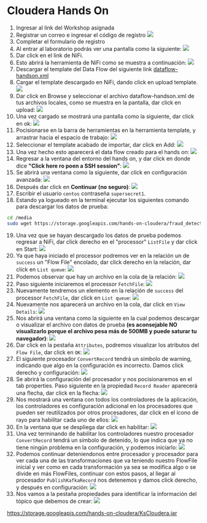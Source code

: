 # Cloudera Hands On
1. Ingresar al link del Workshop asignada
2. Registrar un correo e ingresar el código de registro
    ![](images/1.png)
3. Completar el formulario de registro
4. Al entrar al laboratorio podrás ver una pantalla como la siguiente:
    ![](images/2.png)
5. Dar click en el link de NiFi.
6. Esto abrirá la herramienta de NiFi como se muestra a continuación:
    ![](images/3.png)
7. Descargar el template del Data Flow del siguiente link [dataflow-handson.xml](https://storage.googleapis.com/hands-on-cloudera/dataflow-handson.xml)
8. Cargar el template descargado en NiFi, dando click en upload template.
    ![](images/4.png)
9. Dar click en Browse y seleccionar el archivo dataflow-handson.xml de tus archivos locales, como se muestra en la pantalla, dar click en upload:
    ![](images/5.png)
10. Una vez cargado se mostrará una pantalla como la siguiente, dar click en ok:
    ![](images/6.png)
11. Pocisionarse en la barra de herramientas en la herramienta template, y arrastrar hacia el espacio de trabajo:
    ![](images/7.png)
12. Seleccionar el template acabado de importar, dar click en Add:
    ![](images/8.png)
13. Una vez hecho esto aparecerá el data flow creado para el hands on: 
    ![](images/9.png)
14. Regresar a la ventana del entorno del hands on, y dar click en donde dice **"Click here ro poen a SSH session"**:
    ![](images/10.png)
15. Se abrirá una ventana como la siguiente, dar click en configuración avanzada:
    ![](images/11.png)
16. Después dar click en **Continuar (no seguro)**:
    ![](images/12.png)
17. Escribir el usuario `centos` contraseña `supersecret1`.
18. Estando ya logueado en la terminal ejecutar los siguientes comando para descargar los datos de prueba:
```bash
cd /media
sudo wget https://storage.googleapis.com/hands-on-cloudera/fraud_detection.csv
```
19. Una vez que se hayan descargado los datos de prueba podemos regresar a NiFi, dar click derecho en el "processor" `ListFile` y dar click en Start:
    ![](images/13.png)
20. Ya que haya iniciado el processor podremos ver en la relación un de `success` un "Flow File" encolado, dar click derecho en la relación, dar click en `List queue`:
    ![](images/14.png)
21. Podemos observar que hay un archivo en la cola de la relación:
    ![](images/15.png)
22. Paso siguiente iniciaremos el processor `FetchFile`:
    ![](images/16.png)
23. Nuevamente tendremos un elemento en la relación de `success` del processor `FetchFile`, dar click en `List queue`:
    ![](images/17.png)
24. Nuevamente nos aparecerá un archivo en la cola, dar click en `View Details`:
    ![](images/18.png)
25. Nos abrirá una ventana como la siguiente en la cual podemos descargar o visualizar el archivo con datos de prueba **(es aconsejable NO visualizarlo porque el archivo pesa más de 500MB y puede saturar tu navegador)**:
    ![](images/19.png)
26. Dar click en la pestaña `Attributes`, podremos visualizar los atributos del `Flow File`, dar click en `OK`:
    ![](images/20.png)
27. El siguiente procesador `ConvertRecord` tendrá un símbolo de warning, indicando que algo en la configuración es incorrecto. Damos click derecho y configuración:
    ![](images/21.png)
28. Se abrirá la configuración del procesador y nos pocisionaremos en el tab properties. Paso siguiente en la propiedad `Record Reader` aparecerá una flecha, dar click en la flecha:
    ![](images/22.png)
29. Nos mostrará una ventana con todos los controladores de la aplicación, los controladores es configuración adicional en los procesadores que pueden ser reutilizados por otros procesadores, dar click en el ícono de rayo para habilitar cada uno de ellos:
    ![](images/23.png)
30. En la ventana que se despliega dar click en habilitar:
    ![](images/24.png)
31. Una vez terminando de habilitar los controladores nuestro procesador `ConvertRecord` tendrá un símbolo de detenido, lo que indica que ya no tiene ningún problema en la configuración, y podemos iniciarlo:
    ![](images/25.png)
32. Podemos continuar deteniendonos entre procesador y procesador para ver cada una de las transformaciones que va teniendo nuestro FlowFile inicial y ver como en cada transformación ya sea se modifica algo o se divide en más FlowFiles, continuar con estos pasos, al llegar al procesador `PublishKafkaRecord` nos detenemos y damos click derecho, y después en configuración:
    ![](images/26.png)
33. Nos vamos a la pestaña propiedades para identificar la información del tópico que debemos de crear:
    ![](images/26.png)

https://storage.googleapis.com/hands-on-cloudera/KsCloudera.jar